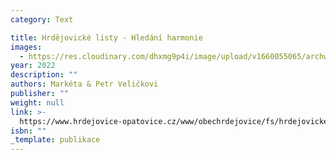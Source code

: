 ```yaml
---
category: Text

title: Hrdějovické listy - Hledání harmonie
images:
  - https://res.cloudinary.com/dhxmg9p4i/image/upload/v1660055065/archweb/hrdejovicke-listy-jaro-leto-2022-12_oe9wma.jpg
year: 2022
description: ""
authors: Markéta & Petr Veličkovi
publisher: ""
weight: null
link: >-
  https://www.hrdejovice-opatovice.cz/www/obechrdejovice/fs/hrdejovicke-listy-jaro-leto-2022.pdf
isbn: ""
_template: publikace
---
```

